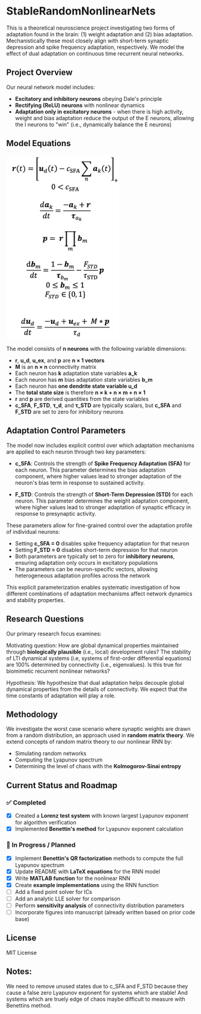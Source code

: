 # StableRandomNonlinearNets

This is a theoretical neuroscience project investigating two forms of adaptation found in the brain: (1) weight adaptation and (2) bias adaptation. Mechanistically these most closely align with short-term synaptic depression and spike frequency adaptation, respectively. We model the effect of dual adaptation on continuous time recurrent neural networks.

## Project Overview

Our neural network model includes:
- **Excitatory and inhibitory neurons** obeying Dale's principle
- **Rectifying (ReLU) neurons** with nonlinear dynamics
- **Adaptation only in excitatory neurons** - when there is high activity, weight and bias adaptation reduce the output of the E neurons, allowing the I neurons to "win" (i.e., dynamically balance the E neurons)

## Model Equations

<img src="equations.png" alt="Model Equations" width="300"/>

The model consists of **n neurons** with the following variable dimensions:
- **r**, **u_d**, **u_ex**, and **p** are **n × 1 vectors**
- **M** is an **n × n** connectivity matrix
- Each neuron has **k** adaptation state variables **a_k** 
- Each neuron has **m** bias adaptation state variables **b_m**
- Each neuron has **one dendrite state variable u_d**
- The **total state size** is therefore **n × k + n × m + n × 1**
- **r** and **p** are derived quantities from the state variables
- **c_SFA**, **F_STD**, **τ_d**, and **τ_STD** are typically scalars, but **c_SFA** and **F_STD** are set to zero for inhibitory neurons

## Adaptation Control Parameters

The model now includes explicit control over which adaptation mechanisms are applied to each neuron through two key parameters:

- **c_SFA**: Controls the strength of **Spike Frequency Adaptation (SFA)** for each neuron. This parameter determines the bias adaptation component, where higher values lead to stronger adaptation of the neuron's bias term in response to sustained activity.

- **F_STD**: Controls the strength of **Short-Term Depression (STD)** for each neuron. This parameter determines the weight adaptation component, where higher values lead to stronger adaptation of synaptic efficacy in response to presynaptic activity.

These parameters allow for fine-grained control over the adaptation profile of individual neurons:
- Setting **c_SFA = 0** disables spike frequency adaptation for that neuron
- Setting **F_STD = 0** disables short-term depression for that neuron  
- Both parameters are typically set to zero for **inhibitory neurons**, ensuring adaptation only occurs in excitatory populations
- The parameters can be neuron-specific vectors, allowing heterogeneous adaptation profiles across the network

This explicit parameterization enables systematic investigation of how different combinations of adaptation mechanisms affect network dynamics and stability properties.

## Research Questions

Our primary research focus examines:

Motivating question: How are global dynamical properties maintained through **biologically plausible** (i.e., local) development rules? The stability of LTI dynamical systems (i.e, systems of first-order differential equations) are 100% determined by connectivity (i.e., eigenvalues). Is this true for biomimetic recurrent nonlinear networks?

Hypothesis: We hypothesize that dual adaptation helps decouple global dynamical properties from the details of connectivity. We expect that the time constants of adaptation will play a role.

## Methodology

We investigate the worst case scenario where synaptic weights are drawn from a random distribution, an approach used in **random matrix theory**. We extend concepts of random matrix theory to our nonlinear RNN by:
- Simulating random networks
- Computing the Lyapunov spectrum
- Determining the level of chaos with the **Kolmogorov-Sinai entropy**

## Current Status and Roadmap

### ✅ Completed
- [x] Created a **Lorenz test system** with known largest Lyapunov exponent for algorithm verification
- [x] Implemented **Benettin's method** for Lyapunov exponent calculation

### 🔄 In Progress / Planned
- [x] Implement **Benettin's QR factorization** methods to compute the full Lyapunov spectrum
- [x] Update README with **LaTeX equations** for the RNN model
- [x] Write **MATLAB function** for the nonlinear RNN
- [x] Create **example implementations** using the RNN function
- [ ] Add a fixed point solver for ICs
- [ ] Add an analytic LLE solver for comparison
- [ ] Perform **sensitivity analysis** of connectivity distribution parameters
- [ ] Incorporate figures into manuscript (already written based on prior code base)

## License

MIT License 

## Notes:
We need to remove unused states due to c_SFA and F_STD because they cause a false zero Lyapunov exponent for systems which are stable!
And systems which are truely edge of chaos maybe difficult to measure with Benettins method.